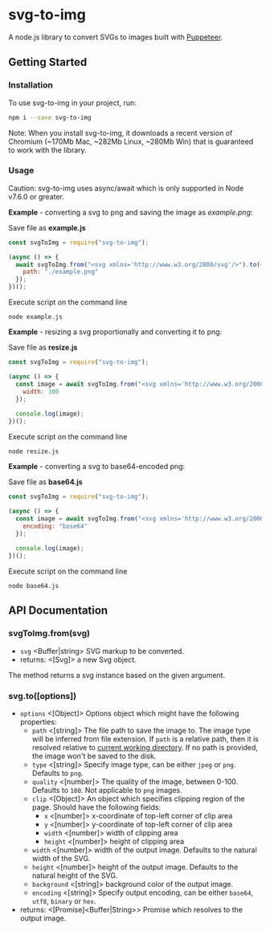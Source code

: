 # svg-to-img

A node.js library to convert SVGs to images built with [Puppeteer](https://github.com/GoogleChrome/puppeteer).

## Getting Started

### Installation

To use svg-to-img in your project, run:

```bash
npm i --save svg-to-img
```

Note: When you install svg-to-img, it downloads a recent version of Chromium (~170Mb Mac, ~282Mb Linux, ~280Mb Win) that is guaranteed to work with the library.

### Usage

Caution: svg-to-img uses async/await which is only supported in Node v7.6.0 or greater.

**Example** - converting a svg to png and saving the image as *example.png*:

Save file as **example.js**

```javascript
const svgToImg = require("svg-to-img");

(async () => {
  await svgToImg.from("<svg xmlns='http://www.w3.org/2000/svg'/>").to({
    path: "./example.png"
  });
})();
```

Execute script on the command line

```
node example.js
```

**Example** - resizing a svg proportionally and converting it to png:

Save file as **resize.js**

```javascript
const svgToImg = require("svg-to-img");

(async () => {
  const image = await svgToImg.from("<svg xmlns='http://www.w3.org/2000/svg'/>").to({
    width: 300
  });
  
  console.log(image);
})();
```

Execute script on the command line

```
node resize.js
```

**Example** - converting a svg to base64-encoded png:

Save file as **base64.js**

```javascript
const svgToImg = require("svg-to-img");

(async () => {
  const image = await svgToImg.from("<svg xmlns='http://www.w3.org/2000/svg'/>").to({
    encoding: "base64"
  });
  
  console.log(image);
})();
```

Execute script on the command line

```
node base64.js
```

## API Documentation

### svgToImg.from(svg)
- `svg` <Buffer|string>  SVG markup to be converted.
- returns: <[Svg]> a new Svg object.

The method returns a svg instance based on the given argument.

### svg.to([options])
- `options` <[Object]> Options object which might have the following properties:
  - `path` <[string]> The file path to save the image to. The image type will be inferred from file extension. If `path` is a relative path, then it is resolved relative to [current working directory](https://nodejs.org/api/process.html#process_process_cwd). If no path is provided, the image won't be saved to the disk.
  - `type` <[string]> Specify image type, can be either `jpeg` or `png`. Defaults to `png`.
  - `quality` <[number]> The quality of the image, between 0-100. Defaults to `100`. Not applicable to `png` images.
  - `clip` <[Object]> An object which specifies clipping region of the page. Should have the following fields:
    - `x` <[number]> x-coordinate of top-left corner of clip area
    - `y` <[number]> y-coordinate of top-left corner of clip area
    - `width` <[number]> width of clipping area
    - `height` <[number]> height of clipping area
  - `width` <[number]> width of the output image. Defaults to the natural width of the SVG.
  - `height` <[number]> height of the output image. Defaults to the natural height of the SVG.
  - `background` <[string]> background color of the output image.
  - `encoding` <[string]> Specify output encoding, can be either `base64`, `utf8`, `binary` or `hex`.
- returns: <[Promise]<Buffer|String>> Promise which resolves to the output image.